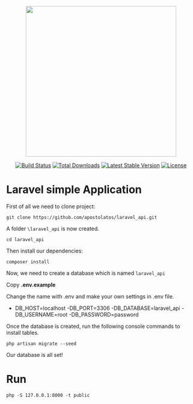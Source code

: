 ﻿<p align="center"><img src="https://res.cloudinary.com/dtfbvvkyp/image/upload/v1566331377/laravel-logolockup-cmyk-red.svg" width="400"></p>

<p align="center">
<a href="https://travis-ci.org/laravel/framework"><img src="https://travis-ci.org/laravel/framework.svg" alt="Build Status"></a>
<a href="https://packagist.org/packages/laravel/framework"><img src="https://poser.pugx.org/laravel/framework/d/total.svg" alt="Total Downloads"></a>
<a href="https://packagist.org/packages/laravel/framework"><img src="https://poser.pugx.org/laravel/framework/v/stable.svg" alt="Latest Stable Version"></a>
<a href="https://packagist.org/packages/laravel/framework"><img src="https://poser.pugx.org/laravel/framework/license.svg" alt="License"></a>
</p>

# Laravel simple Application

First of all we need to clone project:

`git clone https://github.com/apostolatos/laravel_api.git`

A folder `\laravel_api` is now created.

`cd laravel_api`

Then install our dependencies:

`composer install`

Now, we need to create a database which is named `laravel_api`

Copy **.env.example**

Change the name with .env and make your own settings in .env file.

- DB_HOST=localhost
-DB_PORT=3306
-DB_DATABASE=laravel_api
-DB_USERNAME=root
-DB_PASSWORD=password

Once the database is created, run the following console commands to install tables.

`php artisan migrate --seed`

Our database is all set!

# Run

`php -S 127.0.0.1:8000 -t public`

